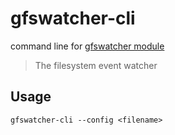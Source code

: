 # gfswatcher-cli
command line for [gfswatcher module](https://github.com/gonzalophp/gfswatcher)

> The filesystem event watcher

## Usage

```shell
gfswatcher-cli --config <filename>
```
